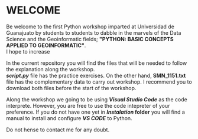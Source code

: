 # WELCOME
Be welcome to the first Python workshop imparted at Universidad de Guanajuato by students to students to dabble in the marvels of the Data Science and the Geoinformatic fields; **"PYTHON: BASIC CONCEPTS APPLIED TO GEOINFORMATIC"**.  
I hope to increase 

In the current repository you will find the files that will be needed to follow the explanation along the workshop.  
**_script.py_** file has the practice exercises. On the other hand, **SMN_1151.txt** file has the complementary data to carry out workshop. I recommend you to download both files before the start of the workshop.  
  
Along the workshop we going to be using **_Visual Studio Code_** as the code interprete. However, you are free to use the code intepreter of your preference. If you do not have one yet in **_Instalation_ folder** you will find a manual to install and configure **_VS CODE_** to Python.  
  
Do not hense to contact me for any doubt.